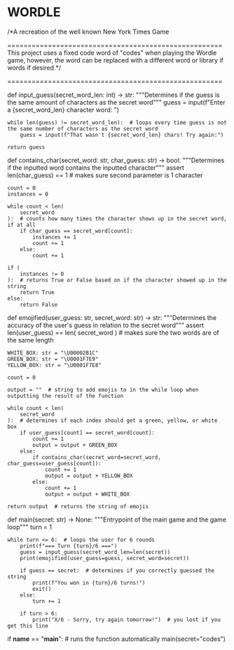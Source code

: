 # WORDLE
/*A recreation of the well known New York Times Game

=====================================================
This project uses a fixed code word of "codes" when 
playing the Wordle game, however, the word can be
replaced with a different word or library if words
if desired.*/

=====================================================

def input_guess(secret_word_len: int) -> str:
    """Determines if the guess is the same amount of characters as the secret word"""
    guess = input(f"Enter a {secret_word_len} character word: ")

    while len(guess) != secret_word_len):  # loops every time guess is not the same number of characters as the secret word
        guess = input(f"That wasn't {secret_word_len} chars! Try again:")

    return guess


def contains_char(secret_word: str, char_guess: str) -> bool:
    """Determines if the inputted word contains the inputted character"""
    assert len(char_guess) == 1  # makes sure second parameter is 1 character

    count = 0
    instances = 0

    while count < len(
        secret_word
    ):  # counts how many times the character shows up in the secret word, if at all
        if char_guess == secret_word[count]:
            instances += 1
            count += 1
        else:
            count += 1

    if (
        instances != 0
    ):  # returns True or False based on if the character showed up in the string
        return True
    else:
        return False


def emojified(user_guess: str, secret_word: str) -> str:
    """Determines the accuracy of the user's guess in relation to the secret word"""
    assert len(user_guess) == len(
        secret_word
    )  # makes sure the two words are of the same length

    WHITE_BOX: str = "\U00002B1C"
    GREEN_BOX: str = "\U0001F7E9"
    YELLOW_BOX: str = "\U0001F7E8"

    count = 0

    output = ""  # string to add emojis to in the while loop when outputting the result of the function

    while count < len(
        secret_word
    ):  # determines if each index should get a green, yellow, or white box
        if user_guess[count] == secret_word[count]:
            count += 1
            output = output + GREEN_BOX
        else:
            if contains_char(secret_word=secret_word, char_guess=user_guess[count]):
                count += 1
                output = output + YELLOW_BOX
            else:
                count += 1
                output = output + WHITE_BOX

    return output  # returns the string of emojis


def main(secret: str) -> None:
    """Entrypoint of the main game and the game loop"""
    turn = 1

    while turn <= 6:  # loops the user for 6 rounds
        print(f"=== Turn {turn}/6 ===")
        guess = input_guess(secret_word_len=len(secret))
        print(emojified(user_guess=guess, secret_word=secret))

        if guess == secret:  # determines if you correctly guessed the string
            print(f"You won in {turn}/6 turns!")
            exit()
        else:
            turn += 1

        if turn > 6:
            print("X/6 - Sorry, try again tomorrow!")  # you lost if you get this line


if __name__ == "__main__":  # runs the function automatically
    main(secret="codes")

